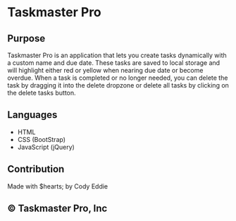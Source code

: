 # Taskmaster Pro

## Purpose
Taskmaster Pro is an application that lets you create tasks dynamically with a custom name and due date. These tasks are saved to local storage and will highlight either red or yellow when nearing due date or become overdue. When a task is completed or no longer needed, you can delete the task by dragging it into the delete dropzone or delete all tasks by clicking on the delete tasks button.

## Languages
* HTML
* CSS (BootStrap)
* JavaScript (jQuery)

## Contribution
Made with $hearts; by Cody Eddie

## &copy; Taskmaster Pro, Inc